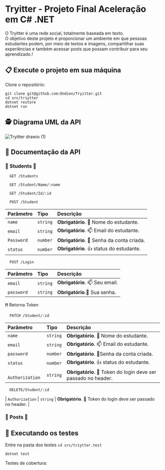 # Tryitter - Projeto Final Aceleração em C# .NET

O Tryitter é uma rede social, totalmente baseada em texto. <br>
O objetivo deste projeto é proporcionar um ambiente em que pessoas estudantes podem, por meio de textos e imagens, compartilhar suas experiências e também acessar posts que possam contribuir para seu aprendizado.!

## 📋 Execute o projeto em sua máquina

Clone o repositório:

```
git clone git@github.com:Ondion/Tryitter.git
cd src/triytter
dotnet restore
dotnet run
```
## 🕵 Diagrama UML da API <br>
![Tryitter drawio (1)](https://github.com/Ondion/Tryitter/assets/65035109/fcd18d95-7a40-4cd5-bb9a-8596637a9581)

## 🔎 Documentação da API

### :runner: Students :runner:
```
  GET /Students
```
```
  GET /Student/Name/:name
```
```
  GET /Student/Id/:id
```
```
  POST /Student
```
| Parâmetro   | Tipo       | Descrição                           |
| :---------- | :--------- | :---------------------------------- |
| `name` | `string` | **Obrigatório**. :information_desk_person: Nome do estudante. |
| `email` | `string` | **Obrigatório**. :mailbox: Email do estudante. |
| `Password` | `number` | **Obrigatório**. :closed_lock_with_key: Senha da conta criada. |
| `status` | `number` | **Obrigatório**. :+1: status do estudante. |

```
  POST /Login 
```

| Parâmetro   | Tipo       | Descrição                           |
| :---------- | :--------- | :---------------------------------- |
| `email` | `string` | **Obrigatório**. :mailbox: Seu email. |
| `password` | `string` | **Obrigatório**.:closed_lock_with_key: Sua senha. |

:exclamation::exclamation: Retorna Token 

```
  PATCH /Student/:id
```
| Parâmetro   | Tipo       | Descrição                           |
| :---------- | :--------- | :---------------------------------- |
| `name` | `string` | **Obrigatório**. :information_desk_person: Nome do estudante. |
| `email` | `string` | **Obrigatório**. :mailbox: Email do estudante. |
| `password` | `number` | **Obrigatório**. :closed_lock_with_key:Senha da conta criada. |
| `status` | `number` | **Obrigatório**.  :+1: status do estudante. |
| ` Authorization`      | `string` | **Obrigatório**. :key: Token do login deve ser passado no header. |

```
  DELETE/Student/:id
```
| `Authorization`      | `string` | **Obrigatório**. :key: Token do login deve ser passado no header. |

### :page_facing_up: Posts :page_facing_up:


## 🧪 Executando os testes

Entre na pasta dos testes ```cd src/triytter.test```

```
dotnet test
```

Testes de cobertura:

```

```



